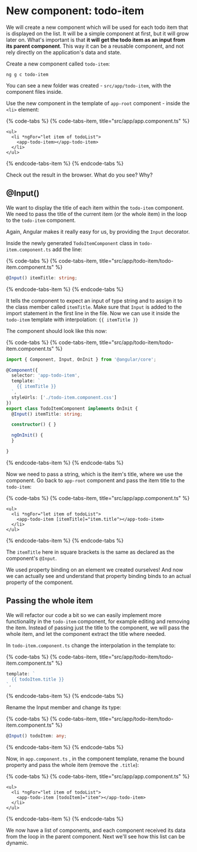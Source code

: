 # New component: todo-item

We will create a new component which will be used for each todo item that is displayed on the list. It will be a simple component at first, but it will grow later on. What's important is that **it will get the todo item as an input from its parent component**. This way it can be a reusable component, and not rely directly on the application's data and state.

Create a new component called `todo-item`:

```text
ng g c todo-item
```

You can see a new folder was created - `src/app/todo-item`, with the component files inside.

Use the new component in the template of `app-root` component - inside the `<li>` element:

{% code-tabs %}
{% code-tabs-item, title="src/app/app.component.ts" %}
```markup
<ul>
  <li *ngFor="let item of todoList">
    <app-todo-item></app-todo-item>
  </li>
</ul>
```
{% endcode-tabs-item %}
{% endcode-tabs %}

Check out the result in the browser. What do you see? Why?

## @Input\(\)

We want to display the title of each item within the `todo-item` component. We need to pass the title of the current item (or the whole item) in the loop to the `todo-item` component.

Again, Angular makes it really easy for us, by providing the `Input` decorator.

Inside the newly generated `TodoItemComponent` class in `todo-item.component.ts` add the line:

{% code-tabs %}
{% code-tabs-item, title="src/app/todo-item/todo-item.component.ts" %}
```typescript
@Input() itemTitle: string;
```
{% endcode-tabs-item %}
{% endcode-tabs %}

It tells the component to expect an input of type string and to assign it to the class member called `itemTitle`. Make sure that `Input` is added to the import statement in the first line in the file. Now we can use it inside the `todo-item` template with interpolation: `{{ itemTitle }}`

The component should look like this now:

{% code-tabs %}
{% code-tabs-item, title="src/app/todo-item/todo-item.component.ts" %}
```typescript
import { Component, Input, OnInit } from '@angular/core';

@Component({
  selector: 'app-todo-item',
  template: `
    {{ itemTitle }}
  `,
  styleUrls: ['./todo-item.component.css']
})
export class TodoItemComponent implements OnInit {
  @Input() itemTitle: string;

  constructor() { }

  ngOnInit() {
  }

}
```
{% endcode-tabs-item %}
{% endcode-tabs %}

Now we need to pass a string, which is the item's title, where we use the component. Go back to `app-root` component and pass the item title to the `todo-item`:

{% code-tabs %}
{% code-tabs-item, title="src/app/app.component.ts" %}
```markup
<ul>
  <li *ngFor="let item of todoList">
    <app-todo-item [itemTitle]="item.title"></app-todo-item>
  </li>
</ul>
```
{% endcode-tabs-item %}
{% endcode-tabs %}

The `itemTitle` here in square brackets is the same as declared as the component's `@Input`.

We used property binding on an element we created ourselves! And now we can actually see and understand that property binding binds to an actual property of the component.

## Passing the whole item

We will refactor our code a bit so we can easily implement more functionality in the `todo-item` component, for example editing and removing the item. Instead of passing just the title to the component, we will pass the whole item, and let the component extract the title where needed.

In `todo-item.component.ts` change the interpolation in the template to:

{% code-tabs %}
{% code-tabs-item, title="src/app/todo-item/todo-item.component.ts" %}
```typescript
template: `
  {{ todoItem.title }}
`,
```
{% endcode-tabs-item %}
{% endcode-tabs %}

Rename the Input member and change its type:

{% code-tabs %}
{% code-tabs-item, title="src/app/todo-item/todo-item.component.ts" %}
```typescript
@Input() todoItem: any;
```
{% endcode-tabs-item %}
{% endcode-tabs %}

Now, in `app.component.ts` , in the component template, rename the bound property and pass the whole item \(remove the `.title`\):

{% code-tabs %}
{% code-tabs-item, title="src/app/app.component.ts" %}
```markup
<ul>
  <li *ngFor="let item of todoList">
    <app-todo-item [todoItem]="item"></app-todo-item>
  </li>
</ul>
```
{% endcode-tabs-item %}
{% endcode-tabs %}

We now have a list of components, and each component received its data from the loop in the parent component. Next we'll see how this list can be dynamic.
